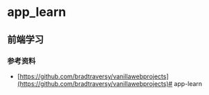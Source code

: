# app_learn

## 前端学习

### 参考资料
- [https://github.com/bradtraversy/vanillawebprojects](https://github.com/bradtraversy/vanillawebprojects)# app-learn
